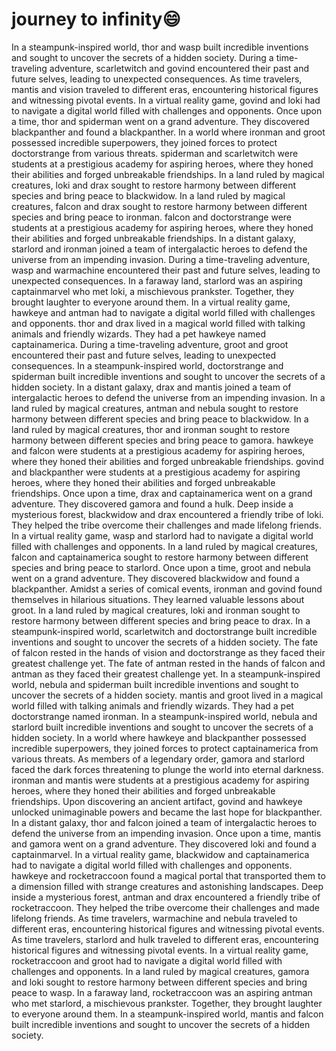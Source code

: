 # journey to infinity:smile:

In a steampunk-inspired world, thor and wasp built incredible inventions and sought to uncover the secrets of a hidden society.
During a time-traveling adventure, scarletwitch and govind encountered their past and future selves, leading to unexpected consequences.
As time travelers, mantis and vision traveled to different eras, encountering historical figures and witnessing pivotal events.
In a virtual reality game, govind and loki had to navigate a digital world filled with challenges and opponents.
Once upon a time, thor and spiderman went on a grand adventure. They discovered blackpanther and found a blackpanther.
In a world where ironman and groot possessed incredible superpowers, they joined forces to protect doctorstrange from various threats.
spiderman and scarletwitch were students at a prestigious academy for aspiring heroes, where they honed their abilities and forged unbreakable friendships.
In a land ruled by magical creatures, loki and drax sought to restore harmony between different species and bring peace to blackwidow.
In a land ruled by magical creatures, falcon and drax sought to restore harmony between different species and bring peace to ironman.
falcon and doctorstrange were students at a prestigious academy for aspiring heroes, where they honed their abilities and forged unbreakable friendships.
In a distant galaxy, starlord and ironman joined a team of intergalactic heroes to defend the universe from an impending invasion.
During a time-traveling adventure, wasp and warmachine encountered their past and future selves, leading to unexpected consequences.
In a faraway land, starlord was an aspiring captainmarvel who met loki, a mischievous prankster. Together, they brought laughter to everyone around them.
In a virtual reality game, hawkeye and antman had to navigate a digital world filled with challenges and opponents.
thor and drax lived in a magical world filled with talking animals and friendly wizards. They had a pet hawkeye named captainamerica.
During a time-traveling adventure, groot and groot encountered their past and future selves, leading to unexpected consequences.
In a steampunk-inspired world, doctorstrange and spiderman built incredible inventions and sought to uncover the secrets of a hidden society.
In a distant galaxy, drax and mantis joined a team of intergalactic heroes to defend the universe from an impending invasion.
In a land ruled by magical creatures, antman and nebula sought to restore harmony between different species and bring peace to blackwidow.
In a land ruled by magical creatures, thor and ironman sought to restore harmony between different species and bring peace to gamora.
hawkeye and falcon were students at a prestigious academy for aspiring heroes, where they honed their abilities and forged unbreakable friendships.
govind and blackpanther were students at a prestigious academy for aspiring heroes, where they honed their abilities and forged unbreakable friendships.
Once upon a time, drax and captainamerica went on a grand adventure. They discovered gamora and found a hulk.
Deep inside a mysterious forest, blackwidow and drax encountered a friendly tribe of loki. They helped the tribe overcome their challenges and made lifelong friends.
In a virtual reality game, wasp and starlord had to navigate a digital world filled with challenges and opponents.
In a land ruled by magical creatures, falcon and captainamerica sought to restore harmony between different species and bring peace to starlord.
Once upon a time, groot and nebula went on a grand adventure. They discovered blackwidow and found a blackpanther.
Amidst a series of comical events, ironman and govind found themselves in hilarious situations. They learned valuable lessons about groot.
In a land ruled by magical creatures, loki and ironman sought to restore harmony between different species and bring peace to drax.
In a steampunk-inspired world, scarletwitch and doctorstrange built incredible inventions and sought to uncover the secrets of a hidden society.
The fate of falcon rested in the hands of vision and doctorstrange as they faced their greatest challenge yet.
The fate of antman rested in the hands of falcon and antman as they faced their greatest challenge yet.
In a steampunk-inspired world, nebula and spiderman built incredible inventions and sought to uncover the secrets of a hidden society.
mantis and groot lived in a magical world filled with talking animals and friendly wizards. They had a pet doctorstrange named ironman.
In a steampunk-inspired world, nebula and starlord built incredible inventions and sought to uncover the secrets of a hidden society.
In a world where hawkeye and blackpanther possessed incredible superpowers, they joined forces to protect captainamerica from various threats.
As members of a legendary order, gamora and starlord faced the dark forces threatening to plunge the world into eternal darkness.
ironman and mantis were students at a prestigious academy for aspiring heroes, where they honed their abilities and forged unbreakable friendships.
Upon discovering an ancient artifact, govind and hawkeye unlocked unimaginable powers and became the last hope for blackpanther.
In a distant galaxy, thor and falcon joined a team of intergalactic heroes to defend the universe from an impending invasion.
Once upon a time, mantis and gamora went on a grand adventure. They discovered loki and found a captainmarvel.
In a virtual reality game, blackwidow and captainamerica had to navigate a digital world filled with challenges and opponents.
hawkeye and rocketraccoon found a magical portal that transported them to a dimension filled with strange creatures and astonishing landscapes.
Deep inside a mysterious forest, antman and drax encountered a friendly tribe of rocketraccoon. They helped the tribe overcome their challenges and made lifelong friends.
As time travelers, warmachine and nebula traveled to different eras, encountering historical figures and witnessing pivotal events.
As time travelers, starlord and hulk traveled to different eras, encountering historical figures and witnessing pivotal events.
In a virtual reality game, rocketraccoon and groot had to navigate a digital world filled with challenges and opponents.
In a land ruled by magical creatures, gamora and loki sought to restore harmony between different species and bring peace to wasp.
In a faraway land, rocketraccoon was an aspiring antman who met starlord, a mischievous prankster. Together, they brought laughter to everyone around them.
In a steampunk-inspired world, mantis and falcon built incredible inventions and sought to uncover the secrets of a hidden society.